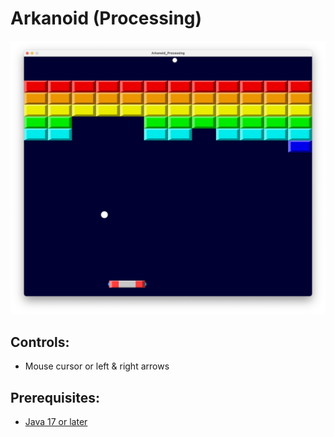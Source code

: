 # Arkanoid (Processing)

![Screenshot](./screenshot.png)

## Controls:

- Mouse cursor or left & right arrows

## Prerequisites:

- [Java 17 or later](https://adoptium.net/en-GB/)
